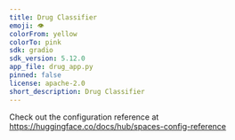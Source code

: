 ```yaml
---
title: Drug Classifier
emoji: 👁
colorFrom: yellow
colorTo: pink
sdk: gradio
sdk_version: 5.12.0
app_file: drug_app.py
pinned: false
license: apache-2.0
short_description: Drug Classifier
---
```


Check out the configuration reference at https://huggingface.co/docs/hub/spaces-config-reference
